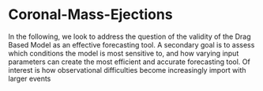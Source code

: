 # Coronal-Mass-Ejections

In the following, we look to address the question of the validity of the Drag Based Model as an effective forecasting tool. A secondary goal is to assess which conditions the model is most sensitive to, and how varying input parameters can create the most efficient and accurate forecasting tool. 
Of interest is how observational difficulties become increasingly import with larger events
